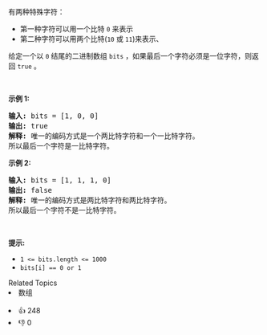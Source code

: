 <p>有两种特殊字符：</p>

<ul>
	<li>第一种字符可以用一个比特&nbsp;<code>0</code>&nbsp;来表示</li>
	<li>第二种字符可以用两个比特(<code>10</code>&nbsp;或&nbsp;<code>11</code>)来表示、</li>
</ul>

<p>给定一个以 <code>0</code> 结尾的二进制数组&nbsp;<code>bits</code>&nbsp;，如果最后一个字符必须是一位字符，则返回 <code>true</code> 。</p>

<p>&nbsp;</p>

<p><strong>示例&nbsp;1:</strong></p>

<pre>
<strong>输入:</strong> bits = [1, 0, 0]
<strong>输出:</strong> true
<strong>解释:</strong> 唯一的编码方式是一个两比特字符和一个一比特字符。
所以最后一个字符是一比特字符。
</pre>

<p><strong>示例&nbsp;2:</strong></p>

<pre>
<strong>输入:</strong> bits = [1, 1, 1, 0]
<strong>输出:</strong> false
<strong>解释:</strong> 唯一的编码方式是两比特字符和两比特字符。
所以最后一个字符不是一比特字符。
</pre>

<p>&nbsp;</p>

<p><strong>提示:</strong></p>

<ul>
	<li><code>1 &lt;= bits.length &lt;= 1000</code></li>
	<li><code>bits[i] == 0 or 1</code></li>
</ul>
<div><div>Related Topics</div><div><li>数组</li></div></div><br><div><li>👍 248</li><li>👎 0</li></div>